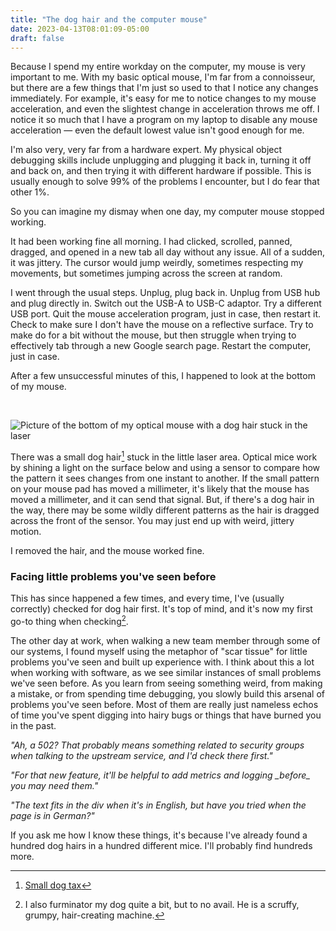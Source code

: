 ```yaml
---
title: "The dog hair and the computer mouse"
date: 2023-04-13T08:01:09-05:00
draft: false
---
```


Because I spend my entire workday on the computer, my mouse is very important to me. With my basic optical mouse, I'm
far from a connoisseur, but there are a few things that I'm just so used to that I notice any changes immediately. For
example, it's easy for me to notice changes to my mouse acceleration, and even the slightest change in acceleration
throws me off. I notice it so much that I have a program on my laptop to disable any mouse acceleration — even the default
lowest value isn't good enough for me.

I'm also very, very far from a hardware expert.  My physical object debugging skills include unplugging and plugging it
back in, turning it off and back on, and then trying it with different hardware if possible. This is usually enough to
solve 99% of the problems I encounter, but I do fear that other 1%.

So you can imagine my dismay when one day, my computer mouse stopped working. 

It had been working fine all morning. I had clicked, scrolled, panned, dragged, and opened in a new tab all day without
any issue. All of a sudden, it was jittery. The cursor would jump weirdly, sometimes respecting my movements, but 
sometimes jumping across the screen at random.

I went through the usual steps. Unplug, plug back in. Unplug from USB hub and plug directly in. Switch out the USB-A to 
USB-C adaptor. Try a different USB port. Quit the mouse acceleration program, just in case, then restart it. Check to 
make sure I don't have the mouse on a reflective surface. Try to make do for a bit without the mouse, but then struggle 
when trying to effectively tab through a new Google search page. Restart the computer, just in case.

After a few unsuccessful minutes of this, I happened to look at the bottom of my 
mouse.

<br>

![Picture of the bottom of my optical mouse with a dog hair stuck in the laser](bottom-of-mouse.png)


There was a small dog hair[^1] stuck in the little laser area. Optical mice work by shining a light on the surface below and 
using a sensor to compare how the pattern it sees changes from one instant to another. If the small pattern on your 
mouse pad has moved a millimeter, it's likely that the mouse has moved a millimeter, and it can send that signal. But, 
if there's a dog hair in the way, there may be some wildly different patterns as the hair is dragged across the front of 
the sensor. You may just end up with weird, jittery motion.

I removed the hair, and the mouse worked fine.

### Facing little problems you've seen before

This has since happened a few times, and every time, I've (usually correctly) checked for dog hair first. It's top of 
mind, and it's now my first go-to thing when checking[^2].

The other day at work, when walking a new team member through some of our systems, I found myself using the metaphor of
"scar tissue" for little problems you've seen and built up experience with. I think about this a lot when working with software, as we 
see similar instances of small problems we've seen before. As you learn from seeing something weird, from making a 
mistake, or from spending time debugging, you slowly build this arsenal of problems you've seen before. Most of
them are really just nameless echos of time you've spent digging into hairy bugs or things that have burned you in the
past.

*"Ah, a 502? That probably means something related to security groups when talking to the upstream service, and I'd check there first."*

*"For that new feature, it'll be helpful to add metrics and logging \_before\_ you may need them."*

*"The text fits in the div when it's in English, but have you tried when the page is in German?"*

If you ask me how I know these things, it's because I've already found a hundred dog hairs in a hundred different mice. I'll
probably find hundreds more.


[^1]: [Small dog tax](../terrier-dist-sys/real-karl.jpg)
[^2]: I also furminator my dog quite a bit, but to no avail. He is a scruffy, grumpy, hair-creating machine.
